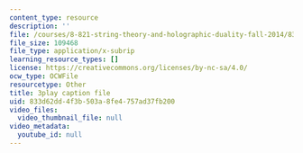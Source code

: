 ```yaml
---
content_type: resource
description: ''
file: /courses/8-821-string-theory-and-holographic-duality-fall-2014/833d62dd4f3b503a8fe4757ad37fb200_owhNn20aZo8.vtt
file_size: 109468
file_type: application/x-subrip
learning_resource_types: []
license: https://creativecommons.org/licenses/by-nc-sa/4.0/
ocw_type: OCWFile
resourcetype: Other
title: 3play caption file
uid: 833d62dd-4f3b-503a-8fe4-757ad37fb200
video_files:
  video_thumbnail_file: null
video_metadata:
  youtube_id: null
---
```


